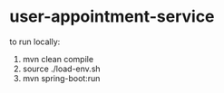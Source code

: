 # user-appointment-service

to run locally:
1. mvn clean compile
2. source ./load-env.sh
3. mvn spring-boot:run